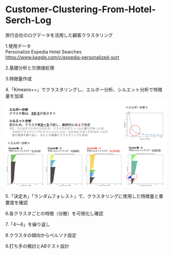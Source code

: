 # Customer-Clustering-From-Hotel-Serch-Log
旅行会社のログデータを活用した顧客クラスタリング

1.使用データ<br>
Personalize Expedia Hotel Searches<br>
https://www.kaggle.com/c/expedia-personalized-sort<br>

2.基礎分析と欠損値処理

3.特徴量作成

4.「Kmeans++」でクラスタリングし、エルボー分析、シルエット分析で特徴量を加減
<img src="images/01.png">

5.「決定木」「ランダムフォレスト」で、クラスタリングに使用した特徴量と重要度を確認

6.各クラスタごとの特徴（分散）を可視化し確認

7.「4〜6」を繰り返し

8.クラスタの傾向からペルソナ設定

9.打ち手の検討とABテスト設計
